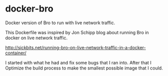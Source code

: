 # docker-bro
Docker version of Bro to run with live network traffic.

This Dockerfile was inspired by Jon Schipp blog about running Bro in docker on live network traffic.

http://sickbits.net/running-bro-on-live-network-traffic-in-a-docker-container/

I started with what he had and fix some bugs that I ran into. After that I Optimize the build process to make the  smallest possible image that I could.

